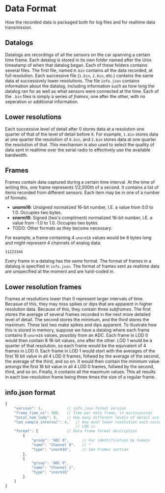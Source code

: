 # Data Format

How the recorded data is packaged both for log files and for realtime data
transmission.

## Datalogs

Datalogs are recordings of all the sensors on the car spanning a certain time
frame. Each datalog is stored in its own folder named after the Unix timestamp 
of when that datalog began. Each of these folders contains several files. The 
first file, named `0.bin` contains all the data recorded, at full resolution.
Each successive file (`1.bin`, `2.bin`, etc.) contains the same data at
successively lower resolutions. The file `info.json` contains information about
the datalog, including information such as how long the datalog ran for as well
as what sensors were connected at the time. Each of the `.bin` files is simply
a series of *frames*, one after the other, with no seperation or additional 
information.

## Lower resolutions

Each successive level of detail after 0 stores data at a resolution one quarter
of that of the level of detail before it. For example, `1.bin` stores data at 
one quarter the resolution of `0.bin`, and `2.bin` stores data at one quarter
the resolution of that. This mechanism is also used to select the quality of
data sent in realtime over the serial radio to effectively use the available 
bandwidth.

## Frames

Frames contain data captured during a certain time interval. At the time of
writing this, one frame represents 1/2,000th of a second. It contains a list of
items recorded from different sensors. Each item may be in one of a number of
formats:

- **unorm16**: Unsigned normalized 16-bit number, I.E. a value from 0.0 to 1.0.
  Occupies two bytes.
- **snorm16**: Signed (two's compliment) normalized 16-bit number, I.E. a value 
  from -1.0 to 1.0. Occupies two bytes.
- TODO: Other formats as they become necessary.

For example, a frame containing 4 `unorm16` values would be 8 bytes long and
might represent 4 channels of analog data:

```
11223344
```

Every frame in a datalog has the same format. The format of frames in a datalog 
is specified in `info.json`. The format of frames sent as realtime data are 
unspecified at the moment and are hard-coded in.

## Lower resolution frames

Frames at resolutions lower than 0 represent larger intervals of time. Becasue
of this, they may miss spikes or dips that are apparent in higher resolution
data. Because of this, they contain three *subframes*. The first stores the
average of several frames recorded in the next more detailed level of detail.
The second stores the minimum, and the third stores the maximum. These last
two make spikes and dips apparent. To illustrate how this is stored in memory,
suppose we have a datalog where each frame contains 8 `unorm16` values, possibly
from an ADC. Each frame in LOD 0 would then contain 8 16-bit values, one after
the other. LOD 1 would be a quarter of that resolution, so each frame would be
the equivalent of 4 frames in LOD 0. Each frame in LOD 1 would start with the
averages of the first 16 bit value in all 4 LOD 0 frames, follwed by the average
of the second, the average of the third, and so on. It would then contain the
minimum value amongs the first 16 bit value in all 4 LOD 0 frames, follwed by
the second, third, and so on. Finally, it contains all the maximum values. This
all results in each low-resolution frame being three times the size of a regular
frame.

## info.json format

```js
{
    "version": 1,           // info.json format version
    "frame_time_us": 500,   // Time per data frame, in microseconds
    "total_num_lods": 8,    // How many different levels of detail are recorded
    "lod_sample_interval": 4,   // How much lower resolution each successive
                                // LOD is
    "format": [             // Data frame format description
        {
            "group": "ADC 0",      // For identification by humans
            "name": "Channel 0",   // *
            "type": "unorm16",     // See Frames section
        },
        {
            "group": "ADC 0",
            "name": "Channel 1",
            "type": "unorm16"
        }
    ]
}
```
